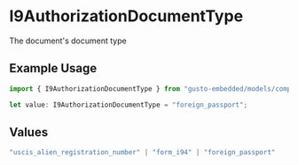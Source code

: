 # I9AuthorizationDocumentType

The document's document type

## Example Usage

```typescript
import { I9AuthorizationDocumentType } from "gusto-embedded/models/components";

let value: I9AuthorizationDocumentType = "foreign_passport";
```

## Values

```typescript
"uscis_alien_registration_number" | "form_i94" | "foreign_passport"
```